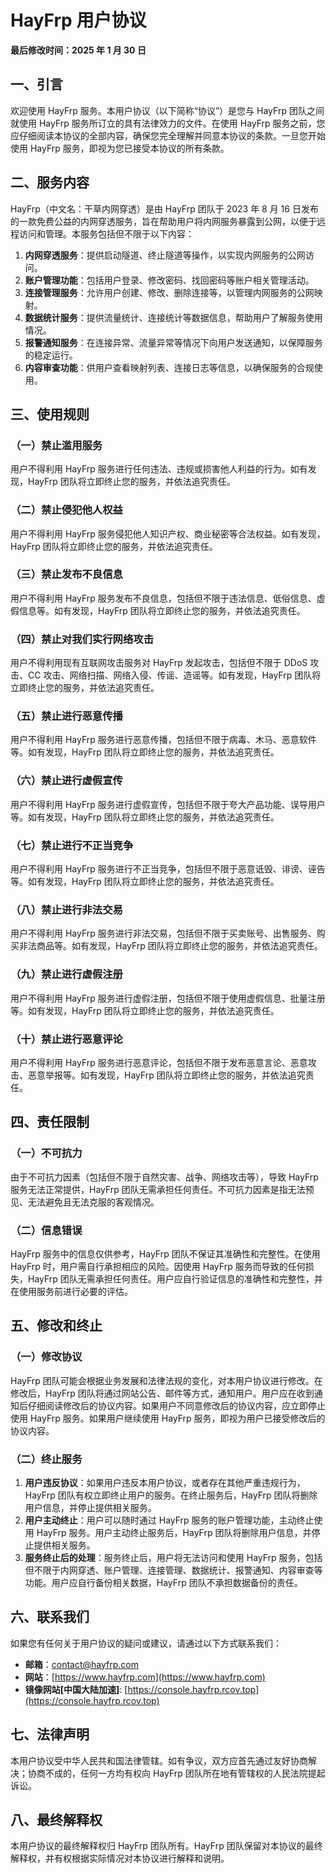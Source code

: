 # HayFrp 用户协议

**最后修改时间：2025 年 1 月 30 日**

## 一、引言

欢迎使用 HayFrp 服务。本用户协议（以下简称“协议”）是您与 HayFrp 团队之间就使用 HayFrp 服务所订立的具有法律效力的文件。在使用 HayFrp 服务之前，您应仔细阅读本协议的全部内容，确保您完全理解并同意本协议的条款。一旦您开始使用 HayFrp 服务，即视为您已接受本协议的所有条款。

## 二、服务内容

HayFrp（中文名：干草内网穿透）是由 HayFrp 团队于 2023 年 8 月 16 日发布的一款免费公益的内网穿透服务，旨在帮助用户将内网服务暴露到公网，以便于远程访问和管理。本服务包括但不限于以下内容：

1. **内网穿透服务**：提供启动隧道、终止隧道等操作，以实现内网服务的公网访问。
2. **账户管理功能**：包括用户登录、修改密码、找回密码等账户相关管理活动。
3. **连接管理服务**：允许用户创建、修改、删除连接等，以管理内网服务的公网映射。
4. **数据统计服务**：提供流量统计、连接统计等数据信息，帮助用户了解服务使用情况。
5. **报警通知服务**：在连接异常、流量异常等情况下向用户发送通知，以保障服务的稳定运行。
6. **内容审查功能**：供用户查看映射列表、连接日志等信息，以确保服务的合规使用。

## 三、使用规则

### （一）禁止滥用服务

用户不得利用 HayFrp 服务进行任何违法、违规或损害他人利益的行为。如有发现，HayFrp 团队将立即终止您的服务，并依法追究责任。

### （二）禁止侵犯他人权益

用户不得利用 HayFrp 服务侵犯他人知识产权、商业秘密等合法权益。如有发现，HayFrp 团队将立即终止您的服务，并依法追究责任。

### （三）禁止发布不良信息

用户不得利用 HayFrp 服务发布不良信息，包括但不限于违法信息、低俗信息、虚假信息等。如有发现，HayFrp 团队将立即终止您的服务，并依法追究责任。

### （四）禁止对我们实行网络攻击

用户不得利用现有互联网攻击服务对 HayFrp 发起攻击，包括但不限于 DDoS 攻击、CC 攻击、网络扫描、网络入侵、传谣、造谣等。如有发现，HayFrp 团队将立即终止您的服务，并依法追究责任。

### （五）禁止进行恶意传播

用户不得利用 HayFrp 服务进行恶意传播，包括但不限于病毒、木马、恶意软件等。如有发现，HayFrp 团队将立即终止您的服务，并依法追究责任。

### （六）禁止进行虚假宣传

用户不得利用 HayFrp 服务进行虚假宣传，包括但不限于夸大产品功能、误导用户等。如有发现，HayFrp 团队将立即终止您的服务，并依法追究责任。

### （七）禁止进行不正当竞争

用户不得利用 HayFrp 服务进行不正当竞争，包括但不限于恶意诋毁、诽谤、诬告等。如有发现，HayFrp 团队将立即终止您的服务，并依法追究责任。

### （八）禁止进行非法交易

用户不得利用 HayFrp 服务进行非法交易，包括但不限于买卖账号、出售服务、购买非法商品等。如有发现，HayFrp 团队将立即终止您的服务，并依法追究责任。

### （九）禁止进行虚假注册

用户不得利用 HayFrp 服务进行虚假注册，包括但不限于使用虚假信息、批量注册等。如有发现，HayFrp 团队将立即终止您的服务，并依法追究责任。

### （十）禁止进行恶意评论

用户不得利用 HayFrp 服务进行恶意评论，包括但不限于发布恶意言论、恶意攻击、恶意举报等。如有发现，HayFrp 团队将立即终止您的服务，并依法追究责任。

## 四、责任限制

### （一）不可抗力

由于不可抗力因素（包括但不限于自然灾害、战争、网络攻击等），导致 HayFrp 服务无法正常提供，HayFrp 团队无需承担任何责任。不可抗力因素是指无法预见、无法避免且无法克服的客观情况。

### （二）信息错误

HayFrp 服务中的信息仅供参考，HayFrp 团队不保证其准确性和完整性。在使用 HayFrp 时，用户需自行承担相应的风险。因使用 HayFrp 服务而导致的任何损失，HayFrp 团队无需承担任何责任。用户应自行验证信息的准确性和完整性，并在使用服务前进行必要的评估。

## 五、修改和终止

### （一）修改协议

HayFrp 团队可能会根据业务发展和法律法规的变化，对本用户协议进行修改。在修改后，HayFrp 团队将通过网站公告、邮件等方式，通知用户。用户应在收到通知后仔细阅读修改后的协议内容。如果用户不同意修改后的协议内容，应立即停止使用 HayFrp 服务。如果用户继续使用 HayFrp 服务，即视为用户已接受修改后的协议内容。

### （二）终止服务

1. **用户违反协议**：如果用户违反本用户协议，或者存在其他严重违规行为，HayFrp 团队有权立即终止用户的服务。在终止服务后，HayFrp 团队将删除用户信息，并停止提供相关服务。
2. **用户主动终止**：用户可以随时通过 HayFrp 服务的账户管理功能，主动终止使用 HayFrp 服务。用户主动终止服务后，HayFrp 团队将删除用户信息，并停止提供相关服务。
3. **服务终止后的处理**：服务终止后，用户将无法访问和使用 HayFrp 服务，包括但不限于内网穿透、账户管理、连接管理、数据统计、报警通知、内容审查等功能。用户应自行备份相关数据，HayFrp 团队不承担数据备份的责任。

## 六、联系我们

如果您有任何关于用户协议的疑问或建议，请通过以下方式联系我们：

- **邮箱**：contact@hayfrp.com
- **网站**：[https://www.hayfrp.com](https://www.hayfrp.com)
- **镜像网站[中国大陆加速]**: [https://console.hayfrp.rcov.top](https://console.hayfrp.rcov.top)

## 七、法律声明

本用户协议受中华人民共和国法律管辖。如有争议，双方应首先通过友好协商解决；协商不成的，任何一方均有权向 HayFrp 团队所在地有管辖权的人民法院提起诉讼。

## 八、最终解释权

本用户协议的最终解释权归 HayFrp 团队所有。HayFrp 团队保留对本协议的最终解释权，并有权根据实际情况对本协议进行解释和说明。
